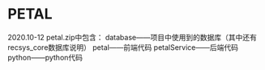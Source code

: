 # PETAL
2020.10-12
petal.zip中包含：
database——项目中使用到的数据库（其中还有recsys_core数据库说明）
petal——前端代码
petalService——后端代码
python——python代码
